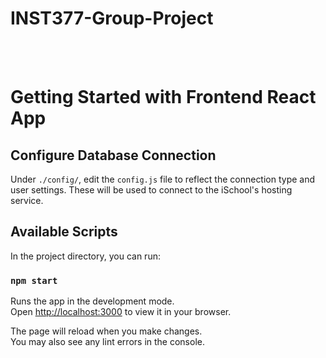 # INST377-Group-Project


<br></br>

# Getting Started with Frontend React App

## Configure Database Connection
Under `./config/`, edit the `config.js` file to reflect the connection type and user settings. These will be used to connect to the iSchool's hosting service. 



## Available Scripts

In the project directory, you can run:

### `npm start`

Runs the app in the development mode.\
Open [http://localhost:3000](http://localhost:3000) to view it in your browser.

The page will reload when you make changes.\
You may also see any lint errors in the console.
